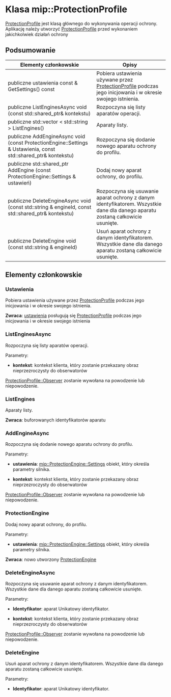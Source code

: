 # <a name="class-mipprotectionprofile"></a>Klasa mip::ProtectionProfile 
[ProtectionProfile](class_mip_protectionprofile.md) jest klasą głównego do wykonywania operacji ochrony.
Aplikację należy utworzyć [ProtectionProfile](class_mip_protectionprofile.md) przed wykonaniem jakichkolwiek działań ochrony
  
## <a name="summary"></a>Podsumowanie
 Elementy członkowskie                        | Opisy                                
--------------------------------|---------------------------------------------
 publiczne ustawienia const & GetSettings() const  |  Pobiera ustawienia używane przez [ProtectionProfile](class_mip_protectionprofile.md) podczas jego inicjowania i w okresie swojego istnienia.
publiczne ListEnginesAsync void (const std::shared_ptr<void>& kontekstu)  |  Rozpoczyna się listy aparatów operacji.
publiczne std::vector < std::string > ListEngines()  |  Aparaty listy.
publiczne AddEngineAsync void (const ProtectionEngine::Settings & Ustawienia, const std::shared_ptr<void>& kontekstu)  |  Rozpoczyna się dodanie nowego aparatu ochrony do profilu.
publiczne std::shared_ptr<ProtectionEngine> AddEngine (const ProtectionEngine::Settings & ustawień)  |  Dodaj nowy aparat ochrony, do profilu.
publiczne DeleteEngineAsync void (const std::string & engineId, const std::shared_ptr<void>& kontekstu)  |  Rozpoczyna się usuwanie aparat ochrony z danym identyfikatorem. Wszystkie dane dla danego aparatu zostaną całkowicie usunięte.
 publiczne DeleteEngine void (const std::string & engineId)  |  Usuń aparat ochrony z danym identyfikatorem. Wszystkie dane dla danego aparatu zostaną całkowicie usunięte.
  
## <a name="members"></a>Elementy członkowskie
  
### <a name="settings"></a>Ustawienia
Pobiera ustawienia używane przez [ProtectionProfile](class_mip_protectionprofile.md) podczas jego inicjowania i w okresie swojego istnienia.

  
**Zwraca**: [ustawienia](class_mip_protectionprofile_settings.md) posługują się [ProtectionProfile](class_mip_protectionprofile.md) podczas jego inicjowania i w okresie swojego istnienia
  
### <a name="listenginesasync"></a>ListEnginesAsync
Rozpoczyna się listy aparatów operacji.

Parametry:  
* **kontekst**: kontekst klienta, który zostanie przekazany obraz nieprzezroczysty do obserwatorów


[ProtectionProfile::Observer](class_mip_protectionprofile_observer.md) zostanie wywołana na powodzenie lub niepowodzenie.
  
### <a name="listengines"></a>ListEngines
Aparaty listy.

  
**Zwraca**: buforowanych identyfikatorów aparatu
  
### <a name="addengineasync"></a>AddEngineAsync
Rozpoczyna się dodanie nowego aparatu ochrony do profilu.

Parametry:  
* **ustawienia**: [mip::ProtectionEngine::Settings](class_mip_protectionengine_settings.md) obiekt, który określa parametry silnika. 


* **kontekst**: kontekst klienta, który zostanie przekazany obraz nieprzezroczysty do obserwatorów


[ProtectionProfile::Observer](class_mip_protectionprofile_observer.md) zostanie wywołana na powodzenie lub niepowodzenie.
  
### <a name="protectionengine"></a>ProtectionEngine
Dodaj nowy aparat ochrony, do profilu.

Parametry:  
* **ustawienia**: [mip::ProtectionEngine::Settings](class_mip_protectionengine_settings.md) obiekt, który określa parametry silnika.



  
**Zwraca**: nowo utworzony [ProtectionEngine](class_mip_protectionengine.md)
  
### <a name="deleteengineasync"></a>DeleteEngineAsync
Rozpoczyna się usuwanie aparat ochrony z danym identyfikatorem. Wszystkie dane dla danego aparatu zostaną całkowicie usunięte.

Parametry:  
* **Identyfikator**: aparat Unikatowy identyfikator. 


* **kontekst**: kontekst klienta, który zostanie przekazany obraz nieprzezroczysty do obserwatorów


[ProtectionProfile::Observer](class_mip_protectionprofile_observer.md) zostanie wywołana na powodzenie lub niepowodzenie.
  
### <a name="deleteengine"></a>DeleteEngine
Usuń aparat ochrony z danym identyfikatorem. Wszystkie dane dla danego aparatu zostaną całkowicie usunięte.

Parametry:  
* **Identyfikator**: aparat Unikatowy identyfikator.

